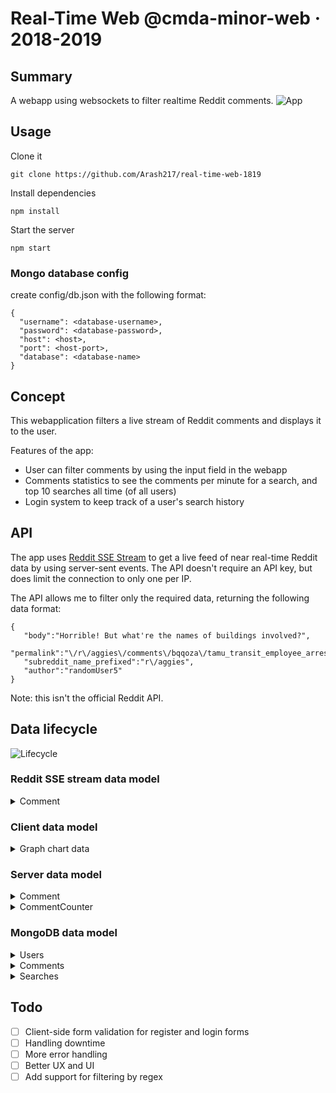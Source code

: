 # Real-Time Web @cmda-minor-web · 2018-2019

## Summary
A webapp using websockets to filter realtime Reddit comments.
![App](../master/docs/images/app.png)

## Usage
Clone it
```
git clone https://github.com/Arash217/real-time-web-1819
```

Install dependencies
```
npm install
```

Start the server
```
npm start
```

### Mongo database config
create config/db.json with the following format:
```
{
  "username": <database-username>,
  "password": <database-password>,
  "host": <host>,
  "port": <host-port>,
  "database": <database-name>
}
```

## Concept
This webapplication filters a live stream of Reddit comments and displays it to the user.

Features of the app:
- User can filter comments by using the input field in the webapp
- Comments statistics to see the comments per minute for a search, and top 10 searches all time (of all users)
- Login system to keep track of a user's search history

## API
The app uses [Reddit SSE Stream](https://github.com/pushshift/reddit_sse_stream) to get a live feed of near real-time Reddit data by using server-sent events. The API doesn't require an API key, but does limit the connection to only one per IP.

The API allows me to filter only the required data, returning the following data format:
```
{  
   "body":"Horrible! But what're the names of buildings involved?",
   "permalink":"\/r\/aggies\/comments\/bqqoza\/tamu_transit_employee_arrested_for_hiding_a\/eo71p94\/",
   "subreddit_name_prefixed":"r\/aggies",
   "author":"randomUser5"
}
```

Note: this isn't the official Reddit API.

## Data lifecycle
![Lifecycle](../master/docs/images/data-lifecycle.png)

### Reddit SSE stream data model

<details>
<summary>Comment</summary>
  
```
{  
   "body":"Horrible! But what're the names of buildings involved?",
   "permalink":"\/r\/aggies\/comments\/bqqoza\/tamu_transit_employee_arrested_for_hiding_a\/eo71p94\/",
   "subreddit_name_prefixed":"r\/aggies",
   "author":"randomUser5"
}
```

Comment example that is pushed by the API to the server.
</details>

### Client data model

<details>
<summary>Graph chart data</summary>
  
```
  {
      labels:["dog", "cat", "test", "real", "test2", " cat", "do"]
      datasets: [35,27,18,3,1,1,1]
  }
```

The data that is displayed by the graph chart for the top 10 searches all time.
</details>

### Server data model
<details>
<summary>Comment</summary>
  
```
{  
    commentNode: '<a href="https://www.reddit.com/r/dankmemes/comments/bqoin6/stupid_ads/eo7fe54/" target="_blank" class="comment-permalink">
    <div class="comment">
        <div class="comment-info">
            <span class="comment-subreddit">r/dankmemes</span>
            <span> - </span>
            <span class="comment-user">Comment by ashleystrange</span>
        </div>
        <p>Unless it's a cute <span class="highlight">dog</span>.</p>
    </div>
</a>'
}
```

The comment data from the Reddit SSE stream is used to create server-side the HTML for the client, so that the client has only to append the HTML to the DOM.
</details>

<details>
<summary>CommentCounter</summary>
  
```
{  
    commentPerMinute: CommentCounter.round(commentPerMinute, 1),
    timeElapsed: Math.round(timeElapsed / 1000),
}
```

The server keeps track of the amount of times a comment has been found by the user's search keyword. 
The data is used in the client to display the predicted comments per minute.

(See the CommentCounter class for more details)
</details>

### MongoDB data model

<details>
<summary>Users</summary>
  
```
{
    "username" : "<username>",
    "password" : "<hashed-password>",
}
```

MongoDB collection to store user accounts.
</details>

<details>
<summary>Comments</summary>
  
```
{
    "comments" : [ 
        {
            "permalink" : "/r/unpopularopinion/comments/bq5020/not_everything_is_abuse_in_a_relationship/eo1sqv9/",
            "subreddit_name_prefixed" : "r/unpopularopinion",
            "author" : "WeByte",
            "body" : "This is unpopular, thank the Aether.\n\nOP just needs some verifi<span class=\"highlight\">cat</span>ion of very bad behavior that precludes a symbiotic relationship with a mate."
        }, 
        {
            "permalink" : "/r/PersonalFinanceCanada/comments/bpx8sj/canadian_scholarship_megathread_2019/eo1sqtp/",
            "subreddit_name_prefixed" : "r/PersonalFinanceCanada",
            "author" : "Tomlinsoi",
            "body" : "ScholarshipsCanada really seems to have gone downhill.  I used it in my undergrad almost a decade ago and there were lots of great options and useful links.  Tried using it in my grad program last year and the only scholarships that ever popped up were either US based, expired, or just survey site links.  \n\nIt would be nice to have a more reliable central lo<span class=\"highlight\">cat</span>ion for them all."
        }
    ],
    "userId" : "5cdf03bf81abc031b8bb658b",
    "search" : "cat",
    "createdAt" : ISODate("2019-05-18T18:58:55.162Z"),
    "updatedAt" : ISODate("2019-05-18T18:58:56.165Z"),
    "searchDateTime" : "18-05-2019 - 20:58",
}
```

MongoDB collection to store the user's search history.
</details>

<details>
<summary>Searches</summary>
  
```
{
    "count" : 34,
    "search" : "dog"
}
```

MongoDB collection to store the top used search keywords. 
</details>



## Todo
- [ ] Client-side form validation for register and login forms
- [ ] Handling downtime
- [ ] More error handling
- [ ] Better UX and UI
- [ ] Add support for filtering by regex
